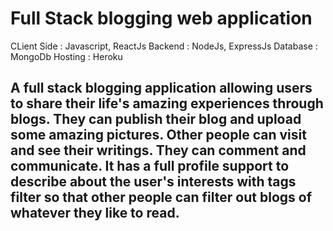 # Full Stack blogging web application
CLient Side : Javascript, ReactJs
Backend : NodeJs, ExpressJs
Database : MongoDb
Hosting : Heroku

## A full stack blogging application allowing users to share their life's amazing experiences through blogs. They can publish their blog and upload some amazing pictures. Other people can visit and see their writings. They can comment and communicate. It has a full profile support to describe about the user's interests with tags filter so that other people can filter out blogs of whatever they like to read.
